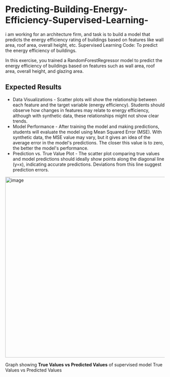# Predicting-Building-Energy-Efficiency-Supervised-Learning-
i am working for an architecture firm, and task is to build a model that predicts the energy efficiency rating of buildings based on features like wall area, roof area, overall height, etc.
Supervised Learning Code: To predict the energy efficiency of buildings.

In this exercise, you trained a RandomForestRegressor model to predict the energy efficiency of buildings based on features such as wall area, roof area, overall height, and glazing area.



## Expected Results
-  Data Visualizations - Scatter plots will show the relationship between each feature and the target variable (energy efficiency). Students should observe how changes in features may relate to energy efficiency, although with synthetic data, these relationships might not show clear trends.
-  Model Performance - After training the model and making predictions, students will evaluate the model using Mean Squared Error (MSE). With synthetic data, the MSE value may vary, but it gives an idea of the average error in the model's predictions. The closer this value is to zero, the better the model's performance.
-  Prediction vs. True Value Plot - The scatter plot comparing true values and model predictions should ideally show points along the diagonal line (y=x), indicating accurate predictions. Deviations from this line suggest prediction errors.

<img width="752" height="568" alt="image" src="https://github.com/user-attachments/assets/9915b19a-28d9-4d76-a392-fb3acba5b752" />


Graph showing **True Values vs Predicted Values** of supervised model
True Values vs Predicted Values

